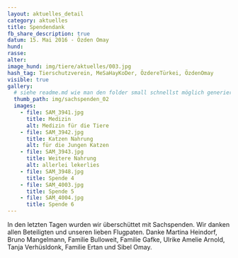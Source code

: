 ```yaml
---
layout: aktuelles_detail
category: aktuelles
title: Spendendank
fb_share_description: true
datum: 15. Mai 2016 - Özden Omay
hund:
rasse:
alter:
image_hund: img/tiere/aktuelles/003.jpg
hash_tag: Tierschutzverein, MeSaHayKoDer, ÖzdereTürkei, ÖzdenOmay
visible: true
gallery:
  # siehe readme.md wie man den folder small schnellst möglich generieren kann.
  thumb_path: img/sachspenden_02
  images:
    - file: SAM_3941.jpg
      title: Medizin
      alt: Medizin für die Tiere
    - file: SAM_3942.jpg
      title: Katzen Nahrung
      alt: für die Jungen Katzen
    - file: SAM_3943.jpg
      title: Weitere Nahrung
      alt: allerlei lekerlies
    - file: SAM_3948.jpg
      title: Spende 4
    - file: SAM_4003.jpg
      title: Spende 5
    - file: SAM_4004.jpg
      title: Spende 6
---
```


In den letzten Tagen wurden wir überschüttet mit Sachspenden. Wir danken allen Beteiligten und unseren lieben Flugpaten.
Danke Martina Heindorf, Bruno Mangelmann, Familie Bulloweit, Familie Gafke, Ulrike Amelie Arnold, Tanja Verhüsldonk, Familie Ertan und Sibel Omay.
